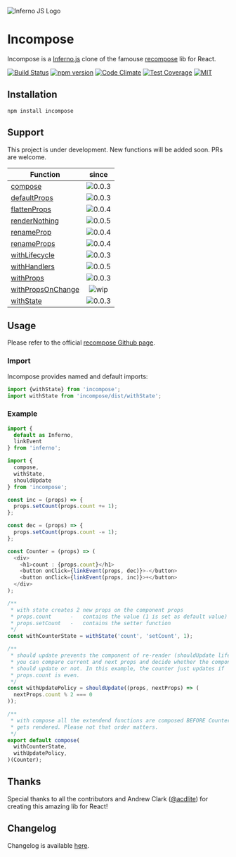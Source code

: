 ![Inferno JS Logo](https://cdn-images-1.medium.com/max/1600/1*NZoKqwcj_x9W1Zh-eWWeCw.png "Inferno JS")

# Incompose
Incompose is a [Inferno.js](https://infernojs.org/) clone of the famouse [recompose](https://github.com/acdlite/recompose) lib for React.

[![Build Status](https://semaphoreci.com/api/v1/open-source/incompose/branches/master/shields_badge.svg)](https://semaphoreci.com/open-source/incompose) [![npm version](https://badge.fury.io/js/incompose.svg)](https://badge.fury.io/js/incompose) [![Code Climate](https://codeclimate.com/github/zanettin/incompose/badges/gpa.svg)](https://codeclimate.com/github/zanettin/incompose) [![Test Coverage](https://codeclimate.com/github/zanettin/incompose/badges/coverage.svg)](https://codeclimate.com/github/zanettin/incompose/coverage) [![MIT](https://img.shields.io/npm/l/express.svg)]()

## Installation
```
npm install incompose
```

## Support
This project is under development. New functions will be added soon. PRs are welcome.

| Function | since |
| --- | :---: |
|[compose](https://github.com/acdlite/recompose/blob/master/docs/API.md#compose)|![0.0.3](https://img.shields.io/badge/version-0.0.3-green.svg)|
|[defaultProps](https://github.com/acdlite/recompose/blob/master/docs/API.md#defaultprops)|![0.0.3](https://img.shields.io/badge/version-0.0.3-green.svg)|
|[flattenProps](https://github.com/acdlite/recompose/blob/master/docs/API.md#flattenprops)|![0.0.4](https://img.shields.io/badge/version-0.0.4-green.svg)|
|[renderNothing](https://github.com/acdlite/recompose/blob/master/docs/API.md#rendernothing)|![0.0.5](https://img.shields.io/badge/version-0.0.5-green.svg)|
|[renameProp](https://github.com/acdlite/recompose/blob/master/docs/API.md#renameprop)|![0.0.4](https://img.shields.io/badge/version-0.0.4-green.svg)|
|[renameProps](https://github.com/acdlite/recompose/blob/master/docs/API.md#renameprops)|![0.0.4](https://img.shields.io/badge/version-0.0.4-green.svg)|
|[withLifecycle](https://github.com/acdlite/recompose/blob/master/docs/API.md#lifecycle)|![0.0.3](https://img.shields.io/badge/version-0.0.3-green.svg)|
|[withHandlers](https://github.com/acdlite/recompose/blob/master/docs/API.md#withhandlers)|![0.0.5](https://img.shields.io/badge/version-0.0.5-green.svg)|
|[withProps](https://github.com/acdlite/recompose/blob/master/docs/API.md#withprops)|![0.0.3](https://img.shields.io/badge/version-0.0.3-green.svg)|
|[withPropsOnChange](https://github.com/acdlite/recompose/blob/master/docs/API.md#withpropsonchange)|![wip](https://img.shields.io/badge/version-_WIP_-lightgrey.svg)|
|[withState](https://github.com/acdlite/recompose/blob/master/docs/API.md#withstate)|![0.0.3](https://img.shields.io/badge/version-0.0.3-green.svg)|


## Usage
Please refer to the official [recompose Github page](https://github.com/acdlite/recompose/blob/master/docs/API.md).

### Import
Incompose provides named and default imports:
```javascript
import {withState} from 'incompose';
import withState from 'incompose/dist/withState';
```

### Example
```javascript
import {
  default as Inferno,
  linkEvent
} from 'inferno';

import {
  compose,
  withState,
  shouldUpdate
} from 'incompose';

const inc = (props) => {
  props.setCount(props.count += 1);
};

const dec = (props) => {
  props.setCount(props.count -= 1);
};

const Counter = (props) => (
  <div>
    <h1>count : {props.count}</h1>
    <button onClick={linkEvent(props, dec)}>-</button>
    <button onClick={linkEvent(props, inc)}>+</button>
  </div>
);

/**
 * with state creates 2 new props on the component props
 * props.count		-	contains the value (1 is set as default value)
 * props.setCount	-	contains the setter function
 */
const withCounterState = withState('count', 'setCount', 1);

/**
 * should update prevents the component of re-render (shouldUpdate lifecycle hook)
 * you can compare current and next props and decide whether the component
 * should update or not. In this example, the counter just updates if
 * props.count is even.
 */
const withUpdatePolicy = shouldUpdate((props, nextProps) => (
  nextProps.count % 2 === 0
));

/**
 * with compose all the extendend functions are composed BEFORE Counter
 * gets rendered. Please not that order matters.
 */
export default compose(
  withCounterState,
  withUpdatePolicy,
)(Counter);
```

## Thanks
Special thanks to all the contributors and Andrew Clark ([@acdlite](https://twitter.com/acdlite)) for creating this amazing lib for React!

## Changelog
Changelog is available [here](CHANGELOG.md).
